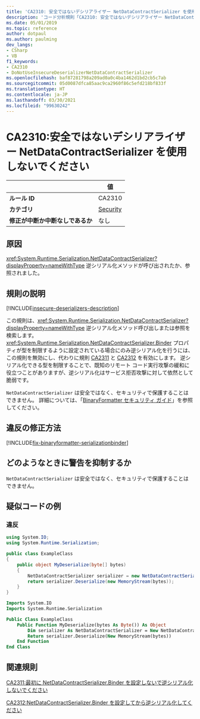```yaml
---
title: 'CA2310: 安全ではないデシリアライザー NetDataContractSerializer を使用しないでください (コード分析)'
description: 'コード分析規則「CA2310: 安全ではないデシリアライザー NetDataContractSerializer を使用しないでください」について説明します'
ms.date: 05/01/2019
ms.topic: reference
author: dotpaul
ms.author: paulming
dev_langs:
- CSharp
- VB
f1_keywords:
- CA2310
- DoNotUseInsecureDeserializerNetDataContractSerializer
ms.openlocfilehash: baf87281798a209ad0a0c4ba1462d1bd2cb5c7ab
ms.sourcegitcommit: 05d0087dfca85aac9ca2960f86c5efd218bf833f
ms.translationtype: HT
ms.contentlocale: ja-JP
ms.lasthandoff: 03/30/2021
ms.locfileid: "99630242"
---
```

# <a name="ca2310-do-not-use-insecure-deserializer-netdatacontractserializer"></a>CA2310:安全ではないデシリアライザー NetDataContractSerializer を使用しないでください

| | 値 |
|-|-|
| **ルール ID** |CA2310|
| **カテゴリ** |[Security](security-warnings.md)|
| **修正が中断か中断なしであるか** |なし|

## <a name="cause"></a>原因

<xref:System.Runtime.Serialization.NetDataContractSerializer?displayProperty=nameWithType> 逆シリアル化メソッドが呼び出されたか、参照されました。

## <a name="rule-description"></a>規則の説明

[!INCLUDE[insecure-deserializers-description](~/includes/code-analysis/insecure-deserializers-description.md)]

この規則は、<xref:System.Runtime.Serialization.NetDataContractSerializer?displayProperty=nameWithType> 逆シリアル化メソッド呼び出しまたは参照を検索します。 <xref:System.Runtime.Serialization.NetDataContractSerializer.Binder> プロパティが型を制限するように設定されている場合にのみ逆シリアル化を行うには、この規則を無効にし、代わりに規則 [CA2311](ca2311.md) と [CA2312](ca2312.md) を有効にします。 逆シリアル化できる型を制限することで、既知のリモート コード実行攻撃の緩和に役立つことがありますが、逆シリアル化はサービス拒否攻撃に対して依然として脆弱です。

`NetDataContractSerializer` は安全ではなく、セキュリティで保護することはできません。 詳細については、「[BinaryFormatter セキュリティ ガイド](../../../standard/serialization/binaryformatter-security-guide.md)」を参照してください。

## <a name="how-to-fix-violations"></a>違反の修正方法

[!INCLUDE[fix-binaryformatter-serializationbinder](~/includes/code-analysis/fix-binaryformatter-serializationbinder.md)]

## <a name="when-to-suppress-warnings"></a>どのようなときに警告を抑制するか

`NetDataContractSerializer` は安全ではなく、セキュリティで保護することはできません。

## <a name="pseudo-code-examples"></a>疑似コードの例

### <a name="violation"></a>違反

```csharp
using System.IO;
using System.Runtime.Serialization;

public class ExampleClass
{
    public object MyDeserialize(byte[] bytes)
    {
        NetDataContractSerializer serializer = new NetDataContractSerializer();
        return serializer.Deserialize(new MemoryStream(bytes));
    }
}
```

```vb
Imports System.IO
Imports System.Runtime.Serialization

Public Class ExampleClass
    Public Function MyDeserialize(bytes As Byte()) As Object
        Dim serializer As NetDataContractSerializer = New NetDataContractSerializer()
        Return serializer.Deserialize(New MemoryStream(bytes))
    End Function
End Class
```

## <a name="related-rules"></a>関連規則

[CA2311:最初に NetDataContractSerializer.Binder を設定しないで逆シリアル化しないでください](ca2311.md)

[CA2312:NetDataContractSerializer.Binder を設定してから逆シリアル化してください](ca2312.md)
